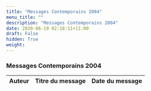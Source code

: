 ```yaml
---
title: "Messages Contemporains 2004"
menu_title: ""
description: "Messages Contemporains 2004"
date: 2020-06-19 02:18:11+11:00
draft: False
hidden: True
weight:
---
```

### Messages Contemporains 2004

**Auteur** | **Titre du message** | **Date du message**  
---|---|---
